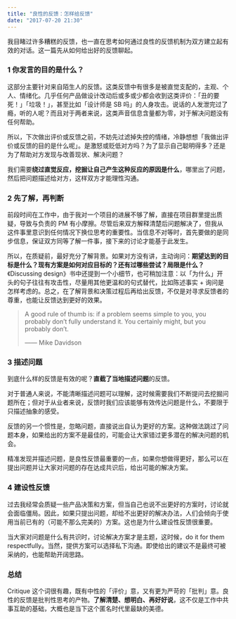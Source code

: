 ```yaml
---
title: "良性的反馈：怎样给反馈"
date: "2017-07-20 21:30"
---
```


我目睹过许多糟糕的反馈，也一直在思考如何通过良性的反馈机制为双方建立起有效的对话。这一篇先从如何给出好的反馈聊起。

### 1 你发言的目的是什么？

这部分主要针对来自陌生人的反馈。这类反馈中有很多是被直觉支配的，主观、个人、情绪化。几乎任何产品做设计改动后或多或少都会收到这类评价：「丑的要死！」「垃圾！」，甚至比如「设计师是 SB 吗」的人身攻击。说话的人发泄完过了瘾，听的人呢？而且对于两者来说，这类声音信息含量都为零，对于解决问题没有任何帮助。

所以，下次做出评价或反馈之前，不妨先过滤掉失控的情绪，冷静想想「我做出评价或反馈的目的是什么呢」。是激怒或贬低对方吗？为了显示自己聪明得多？还是为了帮助对方发现与改善现状、解决问题？

我们需要**绕过直觉反应，挖掘让自己产生这种反应的原因是什么**，哪里出了问题，然后把问题描述给对方，这样双方才能理性沟通。

### 2 先了解，再判断

前段时间在工作中，由于我对一个项目的进展不够了解，直接在项目群里提出质疑，导致与负责的 PM 有小摩擦。尽管后来双方解释清楚后问题解决了，但我从这件事里意识到任何情况下换位思考的重要性。当信息不对等时，首先要做的是同步信息，保证双方同等了解一件事，接下来的讨论才能基于此发生。

所以，在质疑前，最好充分了解背景。如果对方没有讲，主动询问：**期望达到的目标是什么？现有方案是如何对应目标的？还有过哪些尝试？局限是什么？**《Discussing design》书中还提到一个小细节，也可稍加注意：以「为什么」开头的句子往往有攻击性，尽量用其他更温和的句式替代，比如陈述事实 + 询问是怎样考虑的。总之，在了解背景和决策过程后再给出反馈，不仅是对寻求反馈者的尊重，也能让反馈达到更好的效果。

> A good rule of thumb is: if a problem seems simple to you, you probably don’t fully understand it. You certainly might, but you probably don’t.
>
> —— Mike Davidson

### 3 描述问题

到底什么样的反馈是有效的呢？**直截了当地描述问题**的反馈。

对于普通人来说，不能清晰描述问题可以理解，这时候需要我们不断提问去挖掘问题所在；但对于从业者来说，反馈时我们应该能够有效传达问题是什么，不要限于只描述抽象的感受。

反馈的另一个惯性是，忽略问题，直接说出自认为更好的方案。这种做法跳过了问题本身，如果给出的方案不是最佳的，可能会让大家错过更多潜在的解决问题的机会。

精准发现并描述问题，是良性反馈最重要的一点，如果你想做得更好，那么可以在提出问题并让大家对问题的存在达成共识后，给出可能的解决方案。

### 4 建设性反馈

过去我经常会质疑一些产品决策和方案，但当自己也说不出更好的方案时，讨论就会面临僵局。因此，如果只提出问题，却给不出更好的解决办法，人们会倾向于使用当前已有的（可能不那么完美的）方案。这也是为什么建设性反馈很重要。

当大家对问题是什么有共识时，讨论解决方案才是主题，这时候，do it for them respectfully。当然，提供方案可以选择私下沟通。即使给出的建议不是最终可被采纳的，也能帮助开阔思路。

### 总结

Critique 这个词很有趣，既有中性的「评价」意，又有更为严苛的「批判」意。良性的反馈是批判性思考的产物。**了解清楚、想明白、再好好说**，这不仅是工作中共事互助的基础，大概也是当下这个匿名时代里最缺的美德。
